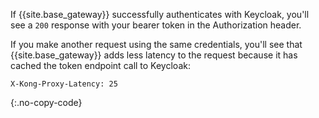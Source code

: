 If {{site.base_gateway}} successfully authenticates with Keycloak, you'll see a `200` response with your bearer token in the Authorization header.

If you make another request using the same credentials, you'll see that {{site.base_gateway}} adds less latency to the request because it has cached the token endpoint call to Keycloak:

```
X-Kong-Proxy-Latency: 25
```
{:.no-copy-code}